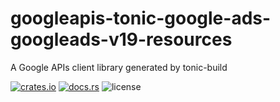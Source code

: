 # googleapis-tonic-google-ads-googleads-v19-resources

A Google APIs client library generated by tonic-build

[![crates.io](https://img.shields.io/crates/v/googleapis-tonic-google-ads-googleads-v19-resources)](https://crates.io/crates/googleapis-tonic-google-ads-googleads-v19-resources)
[![docs.rs](https://img.shields.io/docsrs/googleapis-tonic-google-ads-googleads-v19-resources)](https://docs.rs/googleapis-tonic-google-ads-googleads-v19-resources)
![license](https://img.shields.io/crates/l/googleapis-tonic-google-ads-googleads-v19-resources)
